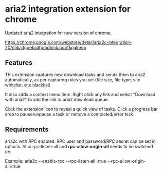 aria2 integration extension for chrome
======================================

Updated aria2 integration for new version of chrome.

https://chrome.google.com/webstore/detail/aria2c-integration-20/nhkaifgoebiidfpmdhmbindnfkpglnem

Features
--------
This extension captures new download tasks and sends them to aria2
automatically, as per capturing rules you set (file size, file type,
 site whitelist, site blacklist)

It also adds a context menu item. Right click any link and select
"Download with aria2" to add the link to aria2 download queue.

Click the extension icon to reveal a quick view of tasks. Click a
progress bar area to pause/unpause a task or remove a completed/error task.

Requirements
------------
aria2c with RPC enabled. RPC user and password/RPC secret can be set in options. 
Also rpc-listen-all and **rpc-allow-origin-all** needs to be switched on.

Example: aria2c --enable-rpc --rpc-listen-all=true --rpc-allow-origin-all=true
